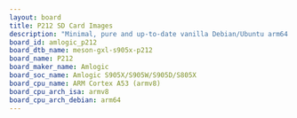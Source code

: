 ```yaml
---
layout: board
title: P212 SD Card Images
description: "Minimal, pure and up-to-date vanilla Debian/Ubuntu arm64 SD card images for P212 by Amlogic, SoC: Amlogic S905X/S905W/S905D/S805X, CPU ISA: armv8"
board_id: amlogic_p212
board_dtb_name: meson-gxl-s905x-p212
board_name: P212
board_maker_name: Amlogic
board_soc_name: Amlogic S905X/S905W/S905D/S805X
board_cpu_name: ARM Cortex A53 (armv8)
board_cpu_arch_isa: armv8
board_cpu_arch_debian: arm64
---
```

